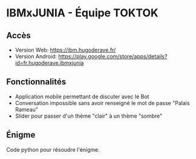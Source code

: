 # IBMxJUNIA - Équipe TOKTOK

## Accès
- Version Web: https://ibm.hugoderave.fr/
- Version Android: https://play.google.com/store/apps/details?id=fr.hugoderave.ibmxjunia

## Fonctionnalités
- Application mobile permettant de discuter avec le Bot
- Conversation impossible sans avoir renseigné le mot de passe "Palais Rameau"
- Slider pour passer d'un thème "clair" à un thème "sombre"


## Énigme
Code python pour résoudre l'énigme.
